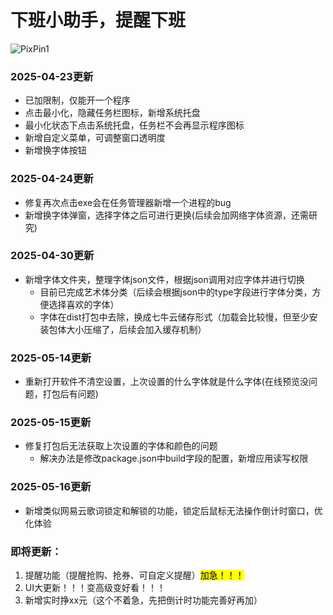 # 下班小助手，提醒下班
![PixPin1](https://github.com/user-attachments/assets/23ff1900-bad3-4a6c-b448-339b735a33a0)
### 2025-04-23更新

- 已加限制，仅能开一个程序
- 点击最小化，隐藏任务栏图标，新增系统托盘
- 最小化状态下点击系统托盘，任务栏不会再显示程序图标
- 新增自定义菜单，可调整窗口透明度
- 新增换字体按钮

### 2025-04-24更新

- 修复再次点击exe会在任务管理器新增一个进程的bug
- 新增换字体弹窗，选择字体之后可进行更换(后续会加网络字体资源，还需研究)

### 2025-04-30更新

- 新增字体文件夹，整理字体json文件，根据json调用对应字体并进行切换
  - 目前已完成艺术体分类（后续会根据json中的type字段进行字体分类，方便选择喜欢的字体）
  - 字体在dist打包中去除，换成七牛云储存形式（加载会比较慢，但至少安装包体大小压缩了，后续会加入缓存机制）

### 2025-05-14更新

- 重新打开软件不清空设置，上次设置的什么字体就是什么字体(在线预览没问题，打包后有问题)

### 2025-05-15更新

- 修复打包后无法获取上次设置的字体和颜色的问题
  - 解决办法是修改package.json中build字段的配置，新增应用读写权限

### 2025-05-16更新

- 新增类似网易云歌词锁定和解锁的功能，锁定后鼠标无法操作倒计时窗口，优化体验


### 即将更新：
1. 提醒功能（提醒抢购、抢券、可自定义提醒）<mark>加急！！！  </mark>
2. UI大更新！！！变高级变好看！！！
3. 新增实时挣xx元（这个不着急，先把倒计时功能完善好再加）